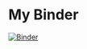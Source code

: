 # My Binder
[![Binder](https://mybinder.org/badge_logo.svg)](https://mybinder.org/v2/gh/AaronVigal/binder/master)
